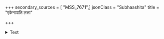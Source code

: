 +++
secondary_sources = [ "MSS_7671",]
jsonClass = "Subhaashita"
title = "एकेनापाति लत्ता"

+++

<details><summary>Text</summary>

एकेनापाति लत्ता पतिवपुषि परेणापि पीतोऽस्ति तातो भ्राता शप्तः परेण त्रिभुवनतलतोऽन्येन निष्कासितासि।  
छन्नं गेहं परेणाऽकलि च तदपरेणास्ति सापत्न्यशीला तस्मान्नित्यं द्विजेभ्यो मधुरिपुमहिले त्वं वियुक्तासि मन्ये॥
</details>
